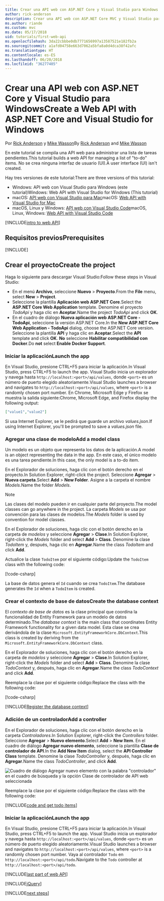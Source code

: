 ```yaml
---
title: Crear una API web con ASP.NET Core y Visual Studio para Windows
author: rick-anderson
description: Crear una API web con ASP.NET Core MVC y Visual Studio para Windows
ms.author: riande
ms.custom: mvc
ms.date: 05/17/2018
uid: tutorials/first-web-api
ms.openlocfilehash: 3da22cbbbe0db7771656997a13587521e182fb2a
ms.sourcegitcommit: a1afd04758e663d7062a5bfa8a0d4dca38f42afc
ms.translationtype: HT
ms.contentlocale: es-ES
ms.lasthandoff: 06/20/2018
ms.locfileid: "36277405"
---
```

# <a name="create-a-web-api-with-aspnet-core-and-visual-studio-for-windows"></a><span data-ttu-id="3da99-103">Crear una API web con ASP.NET Core y Visual Studio para Windows</span><span class="sxs-lookup"><span data-stu-id="3da99-103">Create a Web API with ASP.NET Core and Visual Studio for Windows</span></span>

<span data-ttu-id="3da99-104">Por [Rick Anderson](https://twitter.com/RickAndMSFT) y [Mike Wasson](https://github.com/mikewasson)</span><span class="sxs-lookup"><span data-stu-id="3da99-104">By [Rick Anderson](https://twitter.com/RickAndMSFT) and [Mike Wasson](https://github.com/mikewasson)</span></span>

<span data-ttu-id="3da99-105">En este tutorial se compila una API web para administrar una lista de tareas pendientes.</span><span class="sxs-lookup"><span data-stu-id="3da99-105">This tutorial builds a web API for managing a list of "to-do" items.</span></span> <span data-ttu-id="3da99-106">No se crea ninguna interfaz de usuario (UI).</span><span class="sxs-lookup"><span data-stu-id="3da99-106">A user interface (UI) isn't created.</span></span>

<span data-ttu-id="3da99-107">Hay tres versiones de este tutorial:</span><span class="sxs-lookup"><span data-stu-id="3da99-107">There are three versions of this tutorial:</span></span>

* <span data-ttu-id="3da99-108">Windows: API web con Visual Studio para Windows (este tutorial)</span><span class="sxs-lookup"><span data-stu-id="3da99-108">Windows: Web API with Visual Studio for Windows (This tutorial)</span></span>
* <span data-ttu-id="3da99-109">macOS: [API web con Visual Studio para Mac](xref:tutorials/first-web-api-mac)</span><span class="sxs-lookup"><span data-stu-id="3da99-109">macOS: [Web API with Visual Studio for Mac](xref:tutorials/first-web-api-mac)</span></span>
* <span data-ttu-id="3da99-110">macOS, Linux y Windows: [API web con Visual Studio Code](xref:tutorials/web-api-vsc)</span><span class="sxs-lookup"><span data-stu-id="3da99-110">macOS, Linux, Windows: [Web API with Visual Studio Code](xref:tutorials/web-api-vsc)</span></span>

<!-- WARNING: The code AND images in this doc are used by uid: tutorials/web-api-vsc, tutorials/first-web-api-mac and tutorials/first-web-api. If you change any code/images in this tutorial, update uid: tutorials/web-api-vsc -->

[!INCLUDE[intro to web API](../includes/webApi/intro.md)]

## <a name="prerequisites"></a><span data-ttu-id="3da99-111">Requisitos previos</span><span class="sxs-lookup"><span data-stu-id="3da99-111">Prerequisites</span></span>

[!INCLUDE[](~/includes/net-core-prereqs-windows.md)]

## <a name="create-the-project"></a><span data-ttu-id="3da99-112">Crear el proyecto</span><span class="sxs-lookup"><span data-stu-id="3da99-112">Create the project</span></span>

<span data-ttu-id="3da99-113">Haga lo siguiente para descargar Visual Studio:</span><span class="sxs-lookup"><span data-stu-id="3da99-113">Follow these steps in Visual Studio:</span></span>

* <span data-ttu-id="3da99-114">En el menú **Archivo**, seleccione **Nuevo** > **Proyecto**.</span><span class="sxs-lookup"><span data-stu-id="3da99-114">From the **File** menu, select **New** > **Project**.</span></span>
* <span data-ttu-id="3da99-115">Seleccione la plantilla **Aplicación web ASP.NET Core**.</span><span class="sxs-lookup"><span data-stu-id="3da99-115">Select the **ASP.NET Core Web Application** template.</span></span> <span data-ttu-id="3da99-116">Denomine el proyecto *TodoApi* y haga clic en **Aceptar**.</span><span class="sxs-lookup"><span data-stu-id="3da99-116">Name the project *TodoApi* and click **OK**.</span></span>
* <span data-ttu-id="3da99-117">En el cuadro de diálogo **Nueva aplicación web ASP.NET Core - TodoApi**, seleccione la versión ASP.NET Core.</span><span class="sxs-lookup"><span data-stu-id="3da99-117">In the **New ASP.NET Core Web Application - TodoApi** dialog, choose the ASP.NET Core version.</span></span> <span data-ttu-id="3da99-118">Seleccione la plantilla **API** y haga clic en **Aceptar**.</span><span class="sxs-lookup"><span data-stu-id="3da99-118">Select the **API** template and click **OK**.</span></span> <span data-ttu-id="3da99-119">**No** seleccione **Habilitar compatibilidad con Docker**.</span><span class="sxs-lookup"><span data-stu-id="3da99-119">Do **not** select **Enable Docker Support**.</span></span>

### <a name="launch-the-app"></a><span data-ttu-id="3da99-120">Iniciar la aplicación</span><span class="sxs-lookup"><span data-stu-id="3da99-120">Launch the app</span></span>

<span data-ttu-id="3da99-121">En Visual Studio, presione CTRL+F5 para iniciar la aplicación.</span><span class="sxs-lookup"><span data-stu-id="3da99-121">In Visual Studio, press CTRL+F5 to launch the app.</span></span> <span data-ttu-id="3da99-122">Visual Studio inicia un explorador y navega hasta `http://localhost:<port>/api/values`, donde `<port>` es un número de puerto elegido aleatoriamente.</span><span class="sxs-lookup"><span data-stu-id="3da99-122">Visual Studio launches a browser and navigates to `http://localhost:<port>/api/values`, where `<port>` is a randomly chosen port number.</span></span> <span data-ttu-id="3da99-123">En Chrome, Microsoft Edge y Firefox se muestra la salida siguiente:</span><span class="sxs-lookup"><span data-stu-id="3da99-123">Chrome, Microsoft Edge, and Firefox display the following output:</span></span>

```json
["value1","value2"]
```

<span data-ttu-id="3da99-124">Si usa Internet Explorer, se le pedirá que guarde un archivo *values.json*.</span><span class="sxs-lookup"><span data-stu-id="3da99-124">If using Internet Explorer, you'll be prompted to save a *values.json* file.</span></span>

### <a name="add-a-model-class"></a><span data-ttu-id="3da99-125">Agregar una clase de modelo</span><span class="sxs-lookup"><span data-stu-id="3da99-125">Add a model class</span></span>

<span data-ttu-id="3da99-126">Un modelo es un objeto que representa los datos de la aplicación.</span><span class="sxs-lookup"><span data-stu-id="3da99-126">A model is an object representing the data in the app.</span></span> <span data-ttu-id="3da99-127">En este caso, el único modelo es una tarea pendiente.</span><span class="sxs-lookup"><span data-stu-id="3da99-127">In this case, the only model is a to-do item.</span></span>

<span data-ttu-id="3da99-128">En el Explorador de soluciones, haga clic con el botón derecho en el proyecto.</span><span class="sxs-lookup"><span data-stu-id="3da99-128">In Solution Explorer, right-click the project.</span></span> <span data-ttu-id="3da99-129">Seleccione **Agregar** > **Nueva carpeta**.</span><span class="sxs-lookup"><span data-stu-id="3da99-129">Select **Add** > **New Folder**.</span></span> <span data-ttu-id="3da99-130">Asigne a la carpeta el nombre *Models*.</span><span class="sxs-lookup"><span data-stu-id="3da99-130">Name the folder *Models*.</span></span>

> [!NOTE]
> <span data-ttu-id="3da99-131">Las clases del modelo pueden ir en cualquier parte del proyecto.</span><span class="sxs-lookup"><span data-stu-id="3da99-131">The model classes can go anywhere in the project.</span></span> <span data-ttu-id="3da99-132">La carpeta *Models* se usa por convención para las clases de modelos.</span><span class="sxs-lookup"><span data-stu-id="3da99-132">The *Models* folder is used by convention for model classes.</span></span>

<span data-ttu-id="3da99-133">En el Explorador de soluciones, haga clic con el botón derecho en la carpeta de *modelos* y seleccione **Agregar** > **Clase**.</span><span class="sxs-lookup"><span data-stu-id="3da99-133">In Solution Explorer, right-click the *Models* folder and select **Add** > **Class**.</span></span> <span data-ttu-id="3da99-134">Denomine la clase *TodoItem* y, después, haga clic en **Agregar**.</span><span class="sxs-lookup"><span data-stu-id="3da99-134">Name the class *TodoItem* and click **Add**.</span></span>

<span data-ttu-id="3da99-135">Actualice la clase `TodoItem` por el siguiente código:</span><span class="sxs-lookup"><span data-stu-id="3da99-135">Update the `TodoItem` class with the following code:</span></span>

[!code-csharp[](first-web-api/samples/2.0/TodoApi/Models/TodoItem.cs)]

<span data-ttu-id="3da99-136">La base de datos genera el `Id` cuando se crea `TodoItem`.</span><span class="sxs-lookup"><span data-stu-id="3da99-136">The database generates the `Id` when a `TodoItem` is created.</span></span>

### <a name="create-the-database-context"></a><span data-ttu-id="3da99-137">Crear el contexto de base de datos</span><span class="sxs-lookup"><span data-stu-id="3da99-137">Create the database context</span></span>

<span data-ttu-id="3da99-138">El *contexto de base de datos* es la clase principal que coordina la funcionalidad de Entity Framework para un modelo de datos determinado.</span><span class="sxs-lookup"><span data-stu-id="3da99-138">The *database context* is the main class that coordinates Entity Framework functionality for a given data model.</span></span> <span data-ttu-id="3da99-139">Esta clase se crea derivándola de la clase `Microsoft.EntityFrameworkCore.DbContext`.</span><span class="sxs-lookup"><span data-stu-id="3da99-139">This class is created by deriving from the `Microsoft.EntityFrameworkCore.DbContext` class.</span></span>

<span data-ttu-id="3da99-140">En el Explorador de soluciones, haga clic con el botón derecho en la carpeta de *modelos* y seleccione **Agregar** > **Clase**.</span><span class="sxs-lookup"><span data-stu-id="3da99-140">In Solution Explorer, right-click the *Models* folder and select **Add** > **Class**.</span></span> <span data-ttu-id="3da99-141">Denomine la clase *TodoContext* y, después, haga clic en **Agregar**.</span><span class="sxs-lookup"><span data-stu-id="3da99-141">Name the class *TodoContext* and click **Add**.</span></span>

<span data-ttu-id="3da99-142">Reemplace la clase por el siguiente código:</span><span class="sxs-lookup"><span data-stu-id="3da99-142">Replace the class with the following code:</span></span>

[!code-csharp[](first-web-api/samples/2.0/TodoApi/Models/TodoContext.cs)]

[!INCLUDE[Register the database context](../includes/webApi/register_dbContext.md)]

### <a name="add-a-controller"></a><span data-ttu-id="3da99-143">Adición de un controlador</span><span class="sxs-lookup"><span data-stu-id="3da99-143">Add a controller</span></span>

<span data-ttu-id="3da99-144">En el Explorador de soluciones, haga clic con el botón derecho en la carpeta *Controladores*.</span><span class="sxs-lookup"><span data-stu-id="3da99-144">In Solution Explorer, right-click the *Controllers* folder.</span></span> <span data-ttu-id="3da99-145">Seleccione **Agregar** > **Nuevo elemento**.</span><span class="sxs-lookup"><span data-stu-id="3da99-145">Select **Add** > **New Item**.</span></span> <span data-ttu-id="3da99-146">En el cuadro de diálogo **Agregar nuevo elemento**, seleccione la plantilla **Clase de controlador de API**.</span><span class="sxs-lookup"><span data-stu-id="3da99-146">In the **Add New Item** dialog, select the **API Controller Class** template.</span></span> <span data-ttu-id="3da99-147">Denomine la clase *TodoController* y, después, haga clic en **Agregar**.</span><span class="sxs-lookup"><span data-stu-id="3da99-147">Name the class *TodoController*, and click **Add**.</span></span>

![Cuadro de diálogo Agregar nuevo elemento con la palabra "controlador" en el cuadro de búsqueda y la opción Clase de controlador de API web seleccionada](first-web-api/_static/new_controller.png)

<span data-ttu-id="3da99-149">Reemplace la clase por el siguiente código:</span><span class="sxs-lookup"><span data-stu-id="3da99-149">Replace the class with the following code:</span></span>

[!INCLUDE[code and get todo items](../includes/webApi/getTodoItems.md)]

### <a name="launch-the-app"></a><span data-ttu-id="3da99-150">Iniciar la aplicación</span><span class="sxs-lookup"><span data-stu-id="3da99-150">Launch the app</span></span>

<span data-ttu-id="3da99-151">En Visual Studio, presione CTRL+F5 para iniciar la aplicación.</span><span class="sxs-lookup"><span data-stu-id="3da99-151">In Visual Studio, press CTRL+F5 to launch the app.</span></span> <span data-ttu-id="3da99-152">Visual Studio inicia un explorador y navega hasta `http://localhost:<port>/api/values`, donde `<port>` es un número de puerto elegido aleatoriamente.</span><span class="sxs-lookup"><span data-stu-id="3da99-152">Visual Studio launches a browser and navigates to `http://localhost:<port>/api/values`, where `<port>` is a randomly chosen port number.</span></span> <span data-ttu-id="3da99-153">Vaya al controlador `Todo` en `http://localhost:<port>/api/todo`.</span><span class="sxs-lookup"><span data-stu-id="3da99-153">Navigate to the `Todo` controller at `http://localhost:<port>/api/todo`.</span></span>

[!INCLUDE[last part of web API](../includes/webApi/end.md)]

[!INCLUDE[jQuery](../includes/webApi/add-jquery.md)]

[!INCLUDE[next steps](../includes/webApi/next.md)]
